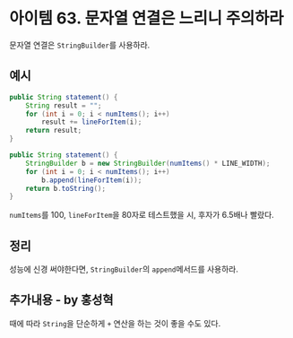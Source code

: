 # 아이템 63. 문자열 연결은 느리니 주의하라

문자열 연결은 `StringBuilder`를 사용하라.

## 예시

```java
public String statement() {
    String result = "";
    for (int i = 0; i < numItems(); i++)
        result += lineForItem(i);
    return result;
}
```

```java
public String statement() {
    StringBuilder b = new StringBuilder(numItems() * LINE_WIDTH);
    for (int i = 0; i < numItems(); i++)
        b.append(lineForItem(i));
    return b.toString();
}
```

`numItems`를 100, `lineForItem`을 80자로 테스트했을 시, 후자가 6.5배나 빨랐다.

## 정리

성능에 신경 써야한다면, `StringBuilder`의 `append`메서드를 사용하라.

## 추가내용 - by 홍성혁

때에 따라 `String`을 단순하게 `+` 연산을 하는 것이 좋을 수도 있다.
